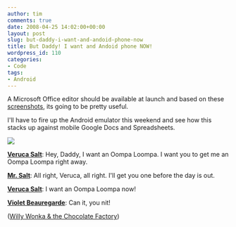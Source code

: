 ```yaml
---
author: tim
comments: true
date: 2008-04-25 14:02:00+00:00
layout: post
slug: but-daddy-i-want-and-andoid-phone-now
title: But Daddy! I want and Andoid phone NOW!
wordpress_id: 110
categories:
- Code
tags:
- Android
---
```


A Microsoft Office editor should be available at launch and based on these [screenshots](http://www.talkandroid.com/85-quickoffice-for-android/), its going to be pretty useful.    
  
I'll have to fire up the Android emulator this weekend and see how this stacks up against mobile Google Docs and Spreadsheets.

  
  
  

[![](http://2.bp.blogspot.com/_Ng3QbVQfLZ8/SBHoRfmVqOI/AAAAAAAARzk/Z6ryO5Ce-mo/s400/veruca+salt.jpg)](http://2.bp.blogspot.com/_Ng3QbVQfLZ8/SBHoRfmVqOI/AAAAAAAARzk/Z6ryO5Ce-mo/s1600-h/veruca+salt.jpg)
  
  

**[Veruca Salt](http://www.imdb.com/name/nm0170628/)**:
Hey, Daddy, I want an Oompa Loompa. I want you to get me an Oompa Loompa right away. 
  


**[Mr. Salt](http://www.imdb.com/name/nm0455702/)**:
All right, Veruca, all right. I'll get you one before the day is out. 
  


**[Veruca Salt](http://www.imdb.com/name/nm0170628/)**:
I want an Oompa Loompa now! 
  


**[Violet Beauregarde](http://www.imdb.com/name/nm0630019/)**:
Can it, you nit!
  

([Willy Wonka & the Chocolate Factory](http://www.imdb.com/title/tt0067992/))
